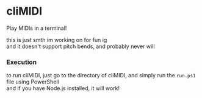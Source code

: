 # cliMIDI
Play MIDIs in a terminal!  

this is just smth im working on for fun ig  
and it doesn't support pitch bends, and probably never will  

### Execution
to run cliMIDI, just go to the directory of cliMIDI, and simply run the `run.ps1` file using PowerShell  
and if you have Node.js installed, it will work!  